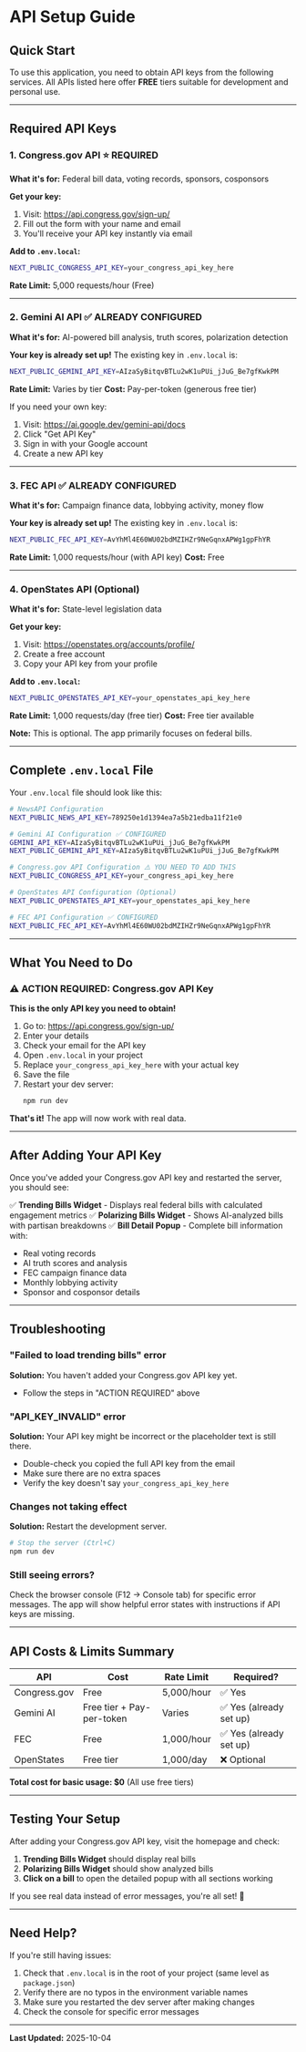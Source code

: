 # API Setup Guide

## Quick Start

To use this application, you need to obtain API keys from the following services. All APIs listed here offer **FREE** tiers suitable for development and personal use.

---

## Required API Keys

### 1. Congress.gov API ⭐ **REQUIRED**

**What it's for:** Federal bill data, voting records, sponsors, cosponsors

**Get your key:**
1. Visit: https://api.congress.gov/sign-up/
2. Fill out the form with your name and email
3. You'll receive your API key instantly via email

**Add to `.env.local`:**
```bash
NEXT_PUBLIC_CONGRESS_API_KEY=your_congress_api_key_here
```

**Rate Limit:** 5,000 requests/hour (Free)

---

### 2. Gemini AI API ✅ **ALREADY CONFIGURED**

**What it's for:** AI-powered bill analysis, truth scores, polarization detection

**Your key is already set up!** The existing key in `.env.local` is:
```bash
NEXT_PUBLIC_GEMINI_API_KEY=AIzaSyBitqvBTLu2wK1uPUi_jJuG_Be7gfKwkPM
```

**Rate Limit:** Varies by tier
**Cost:** Pay-per-token (generous free tier)

If you need your own key:
1. Visit: https://ai.google.dev/gemini-api/docs
2. Click "Get API Key"
3. Sign in with your Google account
4. Create a new API key

---

### 3. FEC API ✅ **ALREADY CONFIGURED**

**What it's for:** Campaign finance data, lobbying activity, money flow

**Your key is already set up!** The existing key in `.env.local` is:
```bash
NEXT_PUBLIC_FEC_API_KEY=AvYhMl4E60WU02bdMZIHZr9NeGqnxAPWg1gpFhYR
```

**Rate Limit:** 1,000 requests/hour (with API key)
**Cost:** Free

---

### 4. OpenStates API (Optional)

**What it's for:** State-level legislation data

**Get your key:**
1. Visit: https://openstates.org/accounts/profile/
2. Create a free account
3. Copy your API key from your profile

**Add to `.env.local`:**
```bash
NEXT_PUBLIC_OPENSTATES_API_KEY=your_openstates_api_key_here
```

**Rate Limit:** 1,000 requests/day (free tier)
**Cost:** Free tier available

**Note:** This is optional. The app primarily focuses on federal bills.

---

## Complete `.env.local` File

Your `.env.local` file should look like this:

```bash
# NewsAPI Configuration
NEXT_PUBLIC_NEWS_API_KEY=789250e1d1394ea7a5b21edba11f21e0

# Gemini AI Configuration ✅ CONFIGURED
GEMINI_API_KEY=AIzaSyBitqvBTLu2wK1uPUi_jJuG_Be7gfKwkPM
NEXT_PUBLIC_GEMINI_API_KEY=AIzaSyBitqvBTLu2wK1uPUi_jJuG_Be7gfKwkPM

# Congress.gov API Configuration ⚠️ YOU NEED TO ADD THIS
NEXT_PUBLIC_CONGRESS_API_KEY=your_congress_api_key_here

# OpenStates API Configuration (Optional)
NEXT_PUBLIC_OPENSTATES_API_KEY=your_openstates_api_key_here

# FEC API Configuration ✅ CONFIGURED
NEXT_PUBLIC_FEC_API_KEY=AvYhMl4E60WU02bdMZIHZr9NeGqnxAPWg1gpFhYR
```

---

## What You Need to Do

### ⚠️ ACTION REQUIRED: Congress.gov API Key

**This is the only API key you need to obtain!**

1. Go to: https://api.congress.gov/sign-up/
2. Enter your details
3. Check your email for the API key
4. Open `.env.local` in your project
5. Replace `your_congress_api_key_here` with your actual key
6. Save the file
7. Restart your dev server:
   ```bash
   npm run dev
   ```

**That's it!** The app will now work with real data.

---

## After Adding Your API Key

Once you've added your Congress.gov API key and restarted the server, you should see:

✅ **Trending Bills Widget** - Displays real federal bills with calculated engagement metrics
✅ **Polarizing Bills Widget** - Shows AI-analyzed bills with partisan breakdowns
✅ **Bill Detail Popup** - Complete bill information with:
   - Real voting records
   - AI truth scores and analysis
   - FEC campaign finance data
   - Monthly lobbying activity
   - Sponsor and cosponsor details

---

## Troubleshooting

### "Failed to load trending bills" error

**Solution:** You haven't added your Congress.gov API key yet.
- Follow the steps in "ACTION REQUIRED" above

### "API_KEY_INVALID" error

**Solution:** Your API key might be incorrect or the placeholder text is still there.
- Double-check you copied the full API key from the email
- Make sure there are no extra spaces
- Verify the key doesn't say `your_congress_api_key_here`

### Changes not taking effect

**Solution:** Restart the development server.
```bash
# Stop the server (Ctrl+C)
npm run dev
```

### Still seeing errors?

Check the browser console (F12 → Console tab) for specific error messages. The app will show helpful error states with instructions if API keys are missing.

---

## API Costs & Limits Summary

| API | Cost | Rate Limit | Required? |
|-----|------|-----------|-----------|
| Congress.gov | Free | 5,000/hour | ✅ Yes |
| Gemini AI | Free tier + Pay-per-token | Varies | ✅ Yes (already set up) |
| FEC | Free | 1,000/hour | ✅ Yes (already set up) |
| OpenStates | Free tier | 1,000/day | ❌ Optional |

**Total cost for basic usage: $0** (All use free tiers)

---

## Testing Your Setup

After adding your Congress.gov API key, visit the homepage and check:

1. **Trending Bills Widget** should display real bills
2. **Polarizing Bills Widget** should show analyzed bills
3. **Click on a bill** to open the detailed popup with all sections working

If you see real data instead of error messages, you're all set! 🎉

---

## Need Help?

If you're still having issues:

1. Check that `.env.local` is in the root of your project (same level as `package.json`)
2. Verify there are no typos in the environment variable names
3. Make sure you restarted the dev server after making changes
4. Check the console for specific error messages

---

**Last Updated:** 2025-10-04
